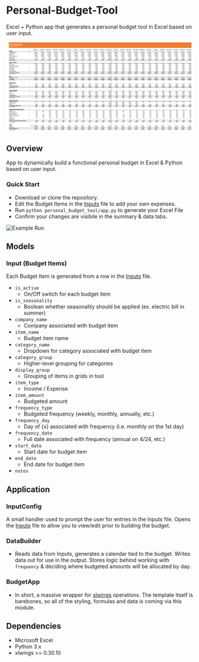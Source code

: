 # Personal-Budget-Tool

Excel + Python app that generates a personal budget tool in Excel based on user input.

![Budget Tool](src/img/Budget.png)

## Overview
App to dynamically build a functional personal budget in Excel & Python based on user input. 

### Quick Start
- Download or clone the repository.
- Edit the Budget Items in the [Inputs](src/Inputs.xlsx) file to add your own expenses.
- Run `python personal_budget_tool/app.py` to generate your Excel File
- Confirm your changes are visibile in the summary & data tabs.

![Example Run](src/img/project.gif)

## Models

### Input (Budget Items)
Each Budget Item is generated from a row in the [Inputs](src/Inputs.xlsx) file.
- `is_active`
  - On/Off switch for each budget item 
- `is_seasonality`
  - Boolean whether seasonality should be applied (ex. electric bill in summer) 
- `company_name`
  - Company associated with budget item 
- `item_name`
  - Budget item name
- `category_name`
  - Dropdown for category associated with budget item 
- `category_group`
  - Higher-level grouping for categories 
- `display_group`
  - Grouping of items in grids in tool 
- `item_type`
  - Income / Expense  
- `item_amount`
  - Budgeted amount   
- `frequency_type`
  - Budgeted frequency (weekly, monthly, annually, etc.) 
- `frequency_day`
  - Day of {x} associated with frequency (i.e. monthly on the 1st day) 
- `frequency_date`
  - Full date associated with frequency (annual on 4/24, etc.) 
- `start_date`
  - Start date for budget item 
- `end_date`
  - End date for budget item 
- `notes`
  
## Application

### InputConfig
A small handler used to prompt the user for entries in the Inputs file. Opens the [Inputs](src/Inputs.xlsx) file to allow you to view/edit prior to building the budget. 

### DataBuilder
- Reads data from Inputs, generates a calendar tied to the budget. Writes data out for use in the output. Stores logic behind working with `frequency` & deciding where budgeted amounts will be allocated by day. 

### BudgetApp
- In short, a massive wrapper for [xlwings](https://github.com/xlwings/xlwings) operations. The template itself is barebones, so all of the styling, formulas and data is coming via this module.

## Dependencies
- Microsoft Excel
- Python 3.x
- xlwings >= 0.30.10
